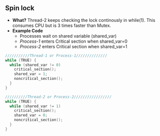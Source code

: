 ## Spin lock
- **What?** Thread-2 keeps checking the lock continously in while(1). This consumes CPU but is 3 times faster than Mutex.
- **Example Code**
  - Processes wait on shared variable (shared_var)
  - *Process-1* enters Critical section when shared_var=0
  - *Process-2* enters Critical section when shared_var=1
```c
///////////Thread-1 or Process-1//////////////
while (TRUE) {
  while (shared_var != 0)
    critical_section();
    shared_var = 1;
    noncritical_section();
  }
}

//////////Thread-2 or Process-2/////////////////
while (TRUE) {
  while (shared_var != 1)
    critical_section();
    shared_var = 0;
    noncritical_section();
  }
}
```
